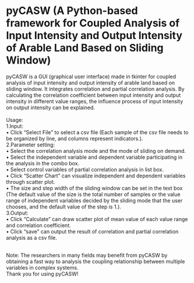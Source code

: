 # pyCASW (A Python-based framework for Coupled Analysis of Input Intensity and Output Intensity of Arable Land Based on Sliding Window)
pyCASW is a GUI (graphical user interface) made in tkinter for coupled analysis of input intensity and output intensity of arable land based on sliding window. It integrates correlation and partial correlation analysis. By calculating the correlation coefficient between input intensity and output intensity in different value ranges, the influence process of input intensity on output intensity can be explained.<br><br>
Usage:<br>
1.Input:<br>
      •	Click “Select File” to select a csv file (Each sample of the csv file needs to be organized by line, and columns represent indicators.).<br>
2.Parameter setting:<br>
      •	Select the correlation analysis mode and the mode of sliding on demand.<br>
      •	Select the independent variable and dependent variable participating in the analysis in the combo box.<br>
      •	Select control variables of partial correlation analysis in list box.<br>
      •	Click “Scatter Chart” can visualize independent and dependent variables through scatter plot.<br>
      •	The size and step width of the sliding window can be set in the text box (The default value of the size is the total number of samples or the value range of independent variables decided by the sliding mode that the user chooses, and the default value of the step is 1.).<br>
3.Output:<br>
      •	Click “Calculate” can draw scatter plot of mean value of each value range and correlation coefficient. <br>
      • Click “save” can output the result of correlation and partial correlation analysis as a csv file.<br>

<br>
Note: The researchers in many fields may benefit from pyCASW by obtaining a fast way to analysis the coupling relationship between multiple variables in complex systems.<br>
Thank you for using pyCASW!
